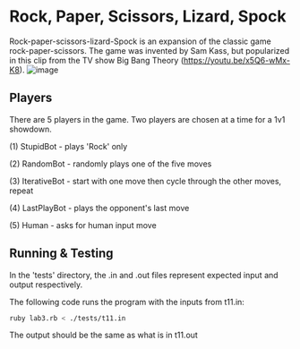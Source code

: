 # Rock, Paper, Scissors, Lizard, Spock
Rock-paper-scissors-lizard-Spock is an expansion of the classic game rock-paper-scissors. The game was invented by Sam Kass, but popularized in this clip from the TV show Big Bang Theory (https://youtu.be/x5Q6-wMx-K8).
![image](https://github.com/jquach-law/RPSLS/assets/77076894/805769ac-f961-4ffe-a1b3-4e5bff2e6f89)


## Players
There are 5 players in the game. Two players are chosen at a time for a 1v1 showdown.

(1) StupidBot - plays 'Rock' only

(2) RandomBot - randomly plays one of the five moves

(3) IterativeBot - start with one move then cycle through the other moves, repeat

(4) LastPlayBot - plays the opponent's last move

(5) Human - asks for human input move

## Running & Testing
In the 'tests' directory, the .in and .out files represent expected input and output respectively.

The following code runs the program with the inputs from t11.in:
```bash
ruby lab3.rb < ./tests/t11.in
```
The output should be the same as what is in t11.out
